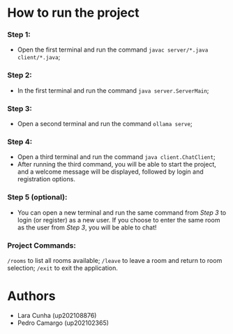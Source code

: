 # How to run the project

### Step 1:
- Open the first terminal and run the command `javac server/*.java client/*.java`;
### Step 2:
- In the first terminal and run the command `java server.ServerMain`;
### Step 3:
- Open a second terminal and run the command `ollama serve`;
### Step 4:
- Open a third terminal and run the command `java client.ChatClient`;
- After running the third command, you will be able to start the project, and a welcome message will be displayed, followed by login and registration options.
### Step 5 (optional):
- You can open a new terminal and run the same command from *Step 3* to login (or register) as a new user. If you choose to enter the same room as the user from *Step 3*, you will be able to chat!
### Project Commands:
`/rooms` to list all rooms available;
`/leave` to leave a room and return to room selection;
`/exit` to exit the application.

# Authors
- Lara Cunha (up202108876)
- Pedro Camargo (up202102365)

